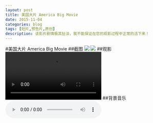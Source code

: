 ```yaml
---
layout: post
title: 美国大片 America Big Movie
date: 2015-11-04
categories: blog
tags: [短片,预告片,原创]
description: 该影片剧情极其扯淡，我不能保证在您的观影过程中正常的活下来！
---
```

#美国大片 America Big Movie
##截图
![](http://www.computereric.xyz/cache/img/americabigmovie1.png)
![](http://www.computereric.xyz/cache/img/americabigmovie2.png)
##观影
![](http://www.computereric.xyz/cache/files/americabigmovie.mp4)
##背景音乐
![](http://www.computereric.xyz/cache/files/americabigmoviemusic.mp3)
